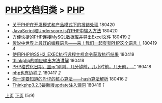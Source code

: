 [PHP文档归类](../test.md) > [PHP](PHP.md)
====
- [关于PHP在开发模式和产品模式下的报错处理](http://jkwz.applinzi.com/ittc/7094005763796370449.html#%E5%85%B3%E4%BA%8EPHP%E5%9C%A8%E5%BC%80%E5%8F%91%E6%A8%A1%E5%BC%8F%E5%92%8C%E4%BA%A7%E5%93%81%E6%A8%A1%E5%BC%8F%E4%B8%8B%E7%9A%84%E6%8A%A5%E9%94%99%E5%A4%84%E7%90%86) 180420  
- [JavaScript和Underscore.js在PHP中输入方法](http://jkwz.applinzi.com/ittc/7093955169966621712.html#JavaScript%E5%92%8CUnderscore.js%E5%9C%A8PHP%E4%B8%AD%E8%BE%93%E5%85%A5%E6%96%B9%E6%B3%95) 180420  
- [方便快捷的PHP连接MySQL数据库并导出Excel文件](http://jkwz.applinzi.com/ittc/7093738939565474822.html#%E6%96%B9%E4%BE%BF%E5%BF%AB%E6%8D%B7%E7%9A%84PHP%E8%BF%9E%E6%8E%A5MySQL%E6%95%B0%E6%8D%AE%E5%BA%93%E5%B9%B6%E5%AF%BC%E5%87%BAExcel%E6%96%87%E4%BB%B6) 180419 *2* 
- [传说中世界上最好的编程语言——来！我们一起夸夸PHP这个语言！](http://jkwz.applinzi.com/ittc/7093614991100085264.html#%E4%BC%A0%E8%AF%B4%E4%B8%AD%E4%B8%96%E7%95%8C%E4%B8%8A%E6%9C%80%E5%A5%BD%E7%9A%84%E7%BC%96%E7%A8%8B%E8%AF%AD%E8%A8%80%E2%80%94%E2%80%94%E6%9D%A5%EF%BC%81%E6%88%91%E4%BB%AC%E4%B8%80%E8%B5%B7%E5%A4%B8%E5%A4%B8PHP%E8%BF%99%E4%B8%AA%E8%AF%AD%E8%A8%80%EF%BC%81) 180419 *4* 
- [使用PHP的SSH2_EXEC执行远程主机命令获取执行结果](http://jkwz.applinzi.com/ittc/7093361739305583627.html#%E4%BD%BF%E7%94%A8PHP%E7%9A%84SSH2_EXEC%E6%89%A7%E8%A1%8C%E8%BF%9C%E7%A8%8B%E4%B8%BB%E6%9C%BA%E5%91%BD%E4%BB%A4%E8%8E%B7%E5%8F%96%E6%89%A7%E8%A1%8C%E7%BB%93%E6%9E%9C) 180419  
- [thinkphp的响应输出方法讲解](http://jkwz.applinzi.com/ittc/7093325646107509777.html#thinkphp%E7%9A%84%E5%93%8D%E5%BA%94%E8%BE%93%E5%87%BA%E6%96%B9%E6%B3%95%E8%AE%B2%E8%A7%A3) 180418  
- [PHP格式化日期，显示“刚刚，几分钟前，几小时前，几天前，...”](http://jkwz.applinzi.com/ittc/7093231187378308112.html#PHP%E6%A0%BC%E5%BC%8F%E5%8C%96%E6%97%A5%E6%9C%9F%EF%BC%8C%E6%98%BE%E7%A4%BA%E2%80%9C%E5%88%9A%E5%88%9A%EF%BC%8C%E5%87%A0%E5%88%86%E9%92%9F%E5%89%8D%EF%BC%8C%E5%87%A0%E5%B0%8F%E6%97%B6%E5%89%8D%EF%BC%8C%E5%87%A0%E5%A4%A9%E5%89%8D%EF%BC%8C...%E2%80%9D) 180418  
- [php也有协程？](http://jkwz.applinzi.com/ittc/7092884276343473158.html#php%E4%B9%9F%E6%9C%89%E5%8D%8F%E7%A8%8B%EF%BC%9F) 180417 *2* 
- [你一定要知道的PHP的核心算法——hash算法解析](http://jkwz.applinzi.com/ittc/7092607048355415056.html#%E4%BD%A0%E4%B8%80%E5%AE%9A%E8%A6%81%E7%9F%A5%E9%81%93%E7%9A%84PHP%E7%9A%84%E6%A0%B8%E5%BF%83%E7%AE%97%E6%B3%95%E2%80%94%E2%80%94hash%E7%AE%97%E6%B3%95%E8%A7%A3%E6%9E%90) 180416 *2* 
- [Thinkphp3.2.3最新版update注入漏洞](http://jkwz.applinzi.com/ittc/7092627622855181322.html#Thinkphp3.2.3%E6%9C%80%E6%96%B0%E7%89%88update%E6%B3%A8%E5%85%A5%E6%BC%8F%E6%B4%9E) 180416 *1* 


 [上页](PHP6.md) [下页](PHP4.md)          (5/9)